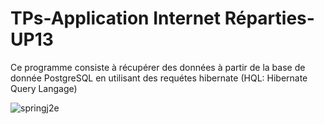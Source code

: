 # TPs-Application Internet Réparties-UP13
Ce programme consiste à récupérer des données à partir de la base de donnée PostgreSQL en utilisant des requétes hibernate (HQL: Hibernate Query Langage)

![springj2e](https://www.clelia.fr/images/Logos.png)
